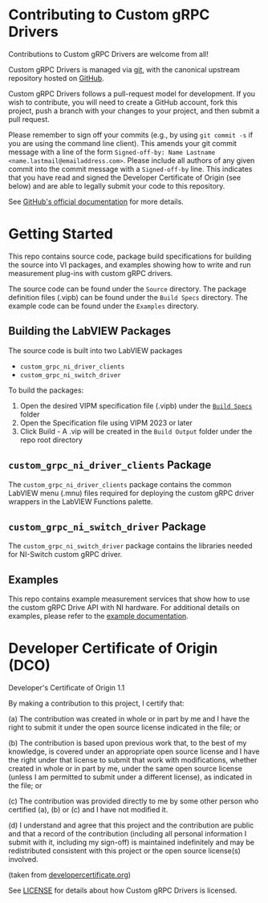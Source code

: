 # Contributing to Custom gRPC Drivers

Contributions to Custom gRPC Drivers are welcome from all!

Custom gRPC Drivers is managed via [git](https://git-scm.com), with the canonical upstream
repository hosted on [GitHub](https://github.com/ni/custom-grpc-drivers).

Custom gRPC Drivers follows a pull-request model for development.  If you wish to
contribute, you will need to create a GitHub account, fork this project, push a
branch with your changes to your project, and then submit a pull request.

Please remember to sign off your commits (e.g., by using `git commit -s` if you
are using the command line client). This amends your git commit message with a line
of the form `Signed-off-by: Name Lastname <name.lastmail@emailaddress.com>`. Please
include all authors of any given commit into the commit message with a
`Signed-off-by` line. This indicates that you have read and signed the Developer
Certificate of Origin (see below) and are able to legally submit your code to
this repository.

See [GitHub's official documentation](https://help.github.com/articles/using-pull-requests/) for more details.

# Getting Started

This repo contains source code, package build specifications for building the source into VI packages, and examples showing how to write and run measurement plug-ins with custom gRPC drivers.

The source code can be found under the `Source` directory. The package definition files (.vipb) can be found under the `Build Specs` directory. The example code can be found under the `Examples` directory.

## Building the LabVIEW Packages

The source code is built into two LabVIEW packages

* `custom_grpc_ni_driver_clients`
* `custom_grpc_ni_switch_driver`

To build the packages:

1. Open the desired VIPM specification file (.vipb) under the [`Build Specs`](https://github.com/ni/custom-grpc-drivers/tree/main/Build%20Specs) folder
2. Open the Specification file using VIPM 2023 or later
3. Click Build - A .vip will be created in the `Build Output` folder under the repo root directory

## `custom_grpc_ni_driver_clients` Package

The `custom_grpc_ni_driver_clients` package contains the common LabVIEW menu (.mnu) files required for deploying the custom gRPC driver wrappers in the LabVIEW Functions palette.

## `custom_grpc_ni_switch_driver` Package

The `custom_grpc_ni_switch_driver` package contains the libraries needed for NI-Switch custom gRPC driver.

## Examples

This repo contains example measurement services that show how to use the custom gRPC Drive API with NI hardware. For additional details on examples, please refer to the [example documentation](Examples/README.md).

# Developer Certificate of Origin (DCO)

   Developer's Certificate of Origin 1.1

   By making a contribution to this project, I certify that:

   (a) The contribution was created in whole or in part by me and I
       have the right to submit it under the open source license
       indicated in the file; or

   (b) The contribution is based upon previous work that, to the best
       of my knowledge, is covered under an appropriate open source
       license and I have the right under that license to submit that
       work with modifications, whether created in whole or in part
       by me, under the same open source license (unless I am
       permitted to submit under a different license), as indicated
       in the file; or

   (c) The contribution was provided directly to me by some other
       person who certified (a), (b) or (c) and I have not modified
       it.

   (d) I understand and agree that this project and the contribution
       are public and that a record of the contribution (including all
       personal information I submit with it, including my sign-off) is
       maintained indefinitely and may be redistributed consistent with
       this project or the open source license(s) involved.

(taken from [developercertificate.org](https://developercertificate.org/))

See [LICENSE](https://github.com/ni/custom-grpc-drivers/blob/main/LICENSE)
for details about how Custom gRPC Drivers is licensed.
